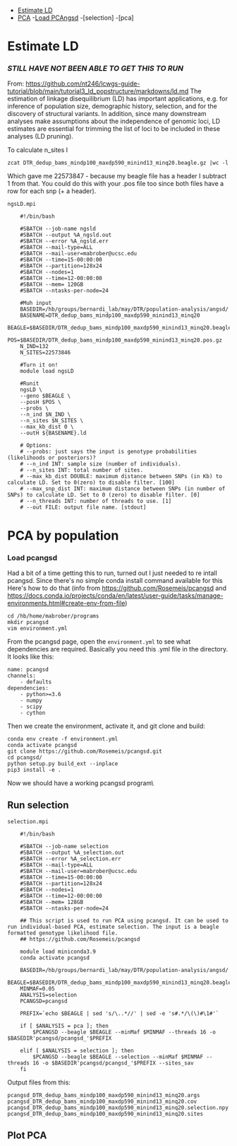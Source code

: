 - [Estimate LD](#Estimate-LD)
- [PCA](#pca-by-population)
	-[Load PCAngsd](#load-pcangsd)
	-[selection]
	-[pca]
	
# Estimate LD 
### *STILL HAVE NOT BEEN ABLE TO GET THIS TO RUN* 
From: https://github.com/nt246/lcwgs-guide-tutorial/blob/main/tutorial3_ld_popstructure/markdowns/ld.md
The estimation of linkage disequilibrium (LD) has important applications, e.g. for inference of population size, demographic history, selection, and for the discovery of structural variants. In addition, since many downstream analyses make assumptions about the independence of genomic loci, LD estimates are essential for trimming the list of loci to be included in these analyses (LD pruning).

To calculate n_sites I 

	zcat DTR_dedup_bams_mindp100_maxdp590_minind13_minq20.beagle.gz |wc -l
	
Which gave me 22573847 - because my beagle file has a header I subtract 1 from that. You could do this with your .pos file too since both files have a row for each snp (+ a header). 

`ngsLD.mpi`

		#!/bin/bash

		#SBATCH --job-name ngsld
		#SBATCH --output %A_ngsld.out
		#SBATCH --error %A_ngsld.err
		#SBATCH --mail-type=ALL
		#SBATCH --mail-user=mabrober@ucsc.edu
		#SBATCH --time=15-00:00:00
		#SBATCH --partition=128x24
		#SBATCH --nodes=1
		#SBATCH --time=12-00:00:00
		#SBATCH --mem= 120GB
		#SBATCH --ntasks-per-node=24

		#Muh input
		BASEDIR=/hb/groups/bernardi_lab/may/DTR/population-analysis/angsd/
		BASENAME=DTR_dedup_bams_mindp100_maxdp590_minind13_minq20
		BEAGLE=$BASEDIR/DTR_dedup_bams_mindp100_maxdp590_minind13_minq20.beagle.gz
		POS=$BASEDIR/DTR_dedup_bams_mindp100_maxdp590_minind13_minq20.pos.gz
		N_IND=132
		N_SITES=22573846
		
		#Turn it on!
		module load ngsLD

		#Runit
		ngsLD \
		--geno $BEAGLE \
		--posH $POS \
		--probs \
		--n_ind $N_IND \
		--n_sites $N_SITES \
		--max_kb_dist 0 \
		--outH ${BASENAME}.ld

		# Options:
		# --probs: just says the input is genotype probabilities (likelihoods or posteriors)?
		# --n_ind INT: sample size (number of individuals).
		# --n_sites INT: total number of sites.
		# --max_kb_dist DOUBLE: maximum distance between SNPs (in Kb) to calculate LD. Set to 0(zero) to disable filter. [100]
		# --max_snp_dist INT: maximum distance between SNPs (in number of SNPs) to calculate LD. Set to 0 (zero) to disable filter. [0]
		# --n_threads INT: number of threads to use. [1]
		# --out FILE: output file name. [stdout]

# PCA by population
### Load pcangsd
Had a bit of a time getting this to run, turned out I just needed to re intall pcangsd. Since there's no simple conda install command available for this Here's how to do that (info from https://github.com/Rosemeis/pcangsd and https://docs.conda.io/projects/conda/en/latest/user-guide/tasks/manage-environments.html#create-env-from-file)

	cd /hb/home/mabrober/programs
	mkdir pcangsd
	vim environment.yml
	
From the pcangsd page, open the `environment.yml` to see what dependencies are required. Basically you need this .yml file in the directory. It looks like this:

	name: pcangsd
	channels:
	    - defaults
	dependencies:
	    - python>=3.6
	    - numpy
	    - scipy
	    - cython
	    
Then we create the environment, activate it, and git clone and build:
	
	conda env create -f environment.yml
	conda activate pcangsd
	git clone https://github.com/Rosemeis/pcangsd.git
	cd pcangsd/
	python setup.py build_ext --inplace
	pip3 install -e .
	
Now we should have a working pcangsd program\

## Run selection
`selection.mpi`

		#!/bin/bash

		#SBATCH --job-name selection
		#SBATCH --output %A_selection.out
		#SBATCH --error %A_selection.err
		#SBATCH --mail-type=ALL
		#SBATCH --mail-user=mabrober@ucsc.edu
		#SBATCH --time=15-00:00:00
		#SBATCH --partition=128x24
		#SBATCH --nodes=1
		#SBATCH --time=12-00:00:00
		#SBATCH --mem= 128GB
		#SBATCH --ntasks-per-node=24

		## This script is used to run PCA using pcangsd. It can be used to run individual-based PCA, estimate selection. The input is a beagle formatted genotype likelihood file.
		## https://github.com/Rosemeis/pcangsd

		module load miniconda3.9
		conda activate pcangsd

		BASEDIR=/hb/groups/bernardi_lab/may/DTR/population-analysis/angsd/
		BEAGLE=$BASEDIR/DTR_dedup_bams_mindp100_maxdp590_minind13_minq20.beagle.gz
		MINMAF=0.05
		ANALYSIS=selection
		PCANGSD=pcangsd

		PREFIX=`echo $BEAGLE | sed 's/\..*//' | sed -e 's#.*/\(\)#\1#'`

		if [ $ANALYSIS = pca ]; then
			$PCANGSD --beagle $BEAGLE --minMaf $MINMAF --threads 16 -o $BASEDIR'pcangsd/pcangsd_'$PREFIX

		elif [ $ANALYSIS = selection ]; then
			$PCANGSD --beagle $BEAGLE --selection --minMaf $MINMAF --threads 16 -o $BASEDIR'pcangsd/pcangsd_'$PREFIX --sites_sav
		fi

Output files from this:

	pcangsd_DTR_dedup_bams_mindp100_maxdp590_minind13_minq20.args
	pcangsd_DTR_dedup_bams_mindp100_maxdp590_minind13_minq20.cov
	pcangsd_DTR_dedup_bams_mindp100_maxdp590_minind13_minq20.selection.npy
	pcangsd_DTR_dedup_bams_mindp100_maxdp590_minind13_minq20.sites
	
## Plot PCA

